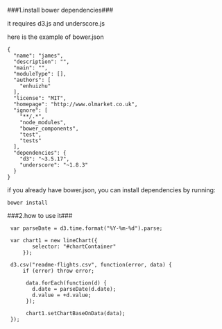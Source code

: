 ###1.install bower dependencies###

it requires d3.js and underscore.js

here is the example of bower.json

```
{
  "name": "james",
  "description": "",
  "main": "",
  "moduleType": [],
  "authors": [
    "enhuizhu"
  ],
  "license": "MIT",
  "homepage": "http://www.olmarket.co.uk",
  "ignore": [
    "**/.*",
    "node_modules",
    "bower_components",
    "test",
    "tests"
  ],
  "dependencies": {
    "d3": "~3.5.17",
    "underscore": "~1.8.3"
  }
}

```

if you already have bower.json, you can install dependencies by running:

```
bower install
```

###2.how to use it###

```
 var parseDate = d3.time.format("%Y-%m-%d").parse;
 
 var chart1 = new lineChart({
        selector: "#chartContainer"
     });

 d3.csv("readme-flights.csv", function(error, data) {
     if (error) throw error;

      data.forEach(function(d) {
        d.date = parseDate(d.date);
        d.value = +d.value;
      });

      chart1.setChartBaseOnData(data);
 });

```








